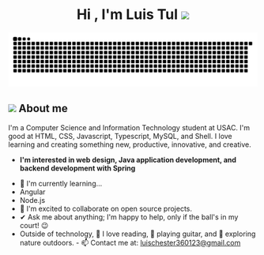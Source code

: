 <h1 align="center">Hi , I'm Luis Tul <img src="https://media.giphy.com/media/hvRJCLFzcasrR4ia7z/giphy.gif" width="35"></h1>

<p align = "center">
	<img src = "https://github.com/7oSkaaa/7oSkaaa/blob/output/github-contribution-grid-snake.svg?" alt = "Snake Game"/>
</p>

## <picture><img src = "https://github.com/7oSkaaa/7oSkaaa/blob/main/Images/about_me.gif?raw=true" width = 50px></picture> About me

I'm a Computer Science and Information Technology student at USAC. I'm good at HTML, CSS, Javascript, Typescript, MySQL, and Shell. I love learning and creating something new, productive, innovative, and creative.
* **I'm interested in web design, Java application development, and backend development with Spring**
- 🌱 I'm currently learning...
- Angular
- Node.js
- 👯 I'm excited to collaborate on open source projects.
- ✔ Ask me about anything; I'm happy to help, only if the ball's in my court! 😉<br>
- Outside of technology, 📖 I love reading, 🎵 playing guitar, and 🌴 exploring nature outdoors. - 📫 Contact me at: <a href="luischester360123@gmail.com">luischester360123@gmail.com</a>
